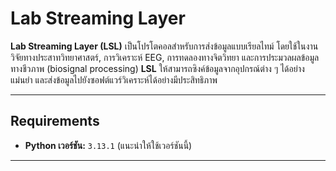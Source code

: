 # Lab Streaming Layer

**Lab Streaming Layer (LSL)** เป็นโปรโตคอลสำหรับการส่งข้อมูลแบบเรียลไทม์ โดยใช้ในงานวิจัยทางประสาทวิทยาศาสตร์, การวิเคราะห์ EEG, การทดลองทางจิตวิทยา และการประมวลผลข้อมูลทางชีวภาพ (biosignal processing)
**LSL** ให้สามารถซิงค์ข้อมูลจากอุปกรณ์ต่าง ๆ ได้อย่างแม่นยำ และส่งข้อมูลไปยังซอฟต์แวร์วิเคราะห์ได้อย่างมีประสิทธิภาพ

---

##  Requirements  
- **Python เวอร์ชัน:** `3.13.1` (แนะนำให้ใช้เวอร์ชันนี้)  

---





